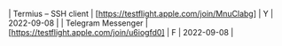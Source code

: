 | Termius – SSH client | [https://testflight.apple.com/join/MnuClabg] | Y | 2022-09-08 |
| Telegram Messenger | [https://testflight.apple.com/join/u6iogfd0] | F | 2022-09-08 |
